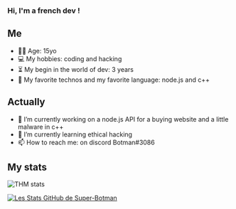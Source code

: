 ### Hi, I'm a french dev !

## Me

- 👨‍💻 Age: 15yo
- 💻 My hobbies: coding and hacking
- ⏳ My begin in the world of dev: 3 years
- 🚀 My favorite technos and my favorite language: node.js and c++

## Actually

- 🔭 I’m currently working on a node.js API for a buying website and a little malware in c++
- 🌱 I’m currently learning ethical hacking
- 📫 How to reach me: on discord Botman#3086

## My stats
![THM stats](https://tryhackme-badges.s3.amazonaws.com/Botmancol.png)

[![Les Stats GitHub de Super-Botman](https://github-readme-stats.vercel.app/api?username=Super-Botman&show_icons=true&theme=gruvbox)](https://github.com/anuraghazra/github-readme-stats)
